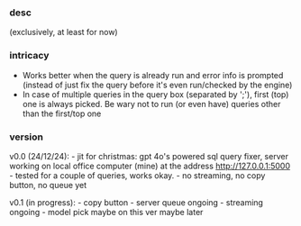 ### desc
(exclusively, at least for now)

### intricacy
- Works better when the query is already run and error info is prompted (instead of just fix the query before it's even run/checked by the engine)
- In case of multiple queries in the query box (separated by ';'), first (top) one is always picked. Be wary not to run (or even have) queries other than the first/top one

### version
v0.0 (24/12/24): 
    - jit for christmas: gpt 4o's powered sql query fixer, server working on local office computer (mine) at the address http://127.0.0.1:5000
    - tested for a couple of queries, works okay. 
    - no streaming, no copy button, no queue yet

v0.1 (in progress): 
    - copy button
    - server queue ongoing
    - streaming ongoing
    - model pick maybe on this ver maybe later
